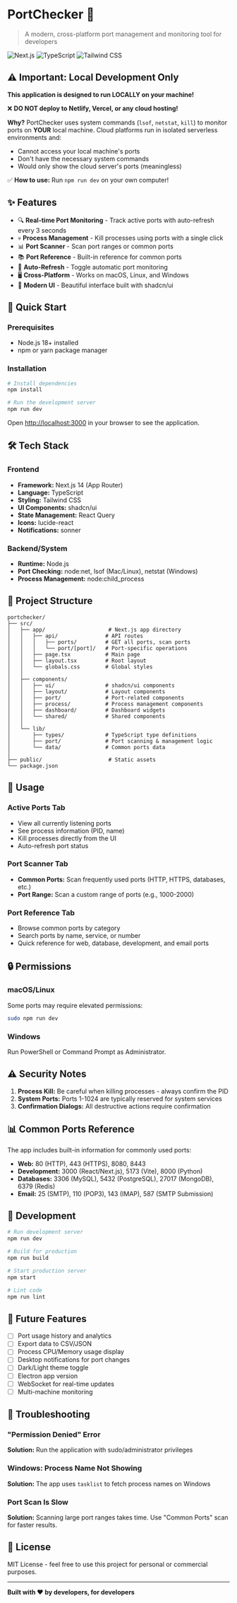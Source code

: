 # PortChecker 🔌

> A modern, cross-platform port management and monitoring tool for developers

![Next.js](https://img.shields.io/badge/Next.js-14-black)
![TypeScript](https://img.shields.io/badge/TypeScript-5-blue)
![Tailwind CSS](https://img.shields.io/badge/Tailwind-3-cyan)

## ⚠️ Important: Local Development Only

**This application is designed to run LOCALLY on your machine!**

❌ **DO NOT deploy to Netlify, Vercel, or any cloud hosting!**

**Why?** PortChecker uses system commands (`lsof`, `netstat`, `kill`) to monitor ports on **YOUR** local machine. Cloud platforms run in isolated serverless environments and:
- Cannot access your local machine's ports
- Don't have the necessary system commands
- Would only show the cloud server's ports (meaningless)

✅ **How to use:** Run `npm run dev` on your own computer!

## ✨ Features

- 🔍 **Real-time Port Monitoring** - Track active ports with auto-refresh every 3 seconds
- 💀 **Process Management** - Kill processes using ports with a single click
- 📊 **Port Scanner** - Scan port ranges or common ports
- 📚 **Port Reference** - Built-in reference for common ports
- 🔄 **Auto-Refresh** - Toggle automatic port monitoring
- 🖥️ **Cross-Platform** - Works on macOS, Linux, and Windows
- 🎨 **Modern UI** - Beautiful interface built with shadcn/ui

## 🚀 Quick Start

### Prerequisites

- Node.js 18+ installed
- npm or yarn package manager

### Installation

```bash
# Install dependencies
npm install

# Run the development server
npm run dev
```

Open [http://localhost:3000](http://localhost:3000) in your browser to see the application.

## 🛠️ Tech Stack

### Frontend
- **Framework:** Next.js 14 (App Router)
- **Language:** TypeScript
- **Styling:** Tailwind CSS
- **UI Components:** shadcn/ui
- **State Management:** React Query
- **Icons:** lucide-react
- **Notifications:** sonner

### Backend/System
- **Runtime:** Node.js
- **Port Checking:** node:net, lsof (Mac/Linux), netstat (Windows)
- **Process Management:** node:child_process

## 📁 Project Structure

```
portchecker/
├── src/
│   ├── app/                    # Next.js app directory
│   │   ├── api/               # API routes
│   │   │   ├── ports/         # GET all ports, scan ports
│   │   │   └── port/[port]/   # Port-specific operations
│   │   ├── page.tsx           # Main page
│   │   ├── layout.tsx         # Root layout
│   │   └── globals.css        # Global styles
│   │
│   ├── components/
│   │   ├── ui/                # shadcn/ui components
│   │   ├── layout/            # Layout components
│   │   ├── port/              # Port-related components
│   │   ├── process/           # Process management components
│   │   ├── dashboard/         # Dashboard widgets
│   │   └── shared/            # Shared components
│   │
│   └── lib/
│       ├── types/             # TypeScript type definitions
│       ├── port/              # Port scanning & management logic
│       └── data/              # Common ports data
│
├── public/                     # Static assets
└── package.json
```

## 🎯 Usage

### Active Ports Tab
- View all currently listening ports
- See process information (PID, name)
- Kill processes directly from the UI
- Auto-refresh port status

### Port Scanner Tab
- **Common Ports:** Scan frequently used ports (HTTP, HTTPS, databases, etc.)
- **Port Range:** Scan a custom range of ports (e.g., 1000-2000)

### Port Reference Tab
- Browse common ports by category
- Search ports by name, service, or number
- Quick reference for web, database, development, and email ports

## 🔒 Permissions

### macOS/Linux
Some ports may require elevated permissions:
```bash
sudo npm run dev
```

### Windows
Run PowerShell or Command Prompt as Administrator.

## ⚠️ Security Notes

1. **Process Kill:** Be careful when killing processes - always confirm the PID
2. **System Ports:** Ports 1-1024 are typically reserved for system services
3. **Confirmation Dialogs:** All destructive actions require confirmation

## 📊 Common Ports Reference

The app includes built-in information for commonly used ports:

- **Web:** 80 (HTTP), 443 (HTTPS), 8080, 8443
- **Development:** 3000 (React/Next.js), 5173 (Vite), 8000 (Python)
- **Databases:** 3306 (MySQL), 5432 (PostgreSQL), 27017 (MongoDB), 6379 (Redis)
- **Email:** 25 (SMTP), 110 (POP3), 143 (IMAP), 587 (SMTP Submission)

## 🧪 Development

```bash
# Run development server
npm run dev

# Build for production
npm run build

# Start production server
npm start

# Lint code
npm run lint
```

## 🚧 Future Features

- [ ] Port usage history and analytics
- [ ] Export data to CSV/JSON
- [ ] Process CPU/Memory usage display
- [ ] Desktop notifications for port changes
- [ ] Dark/Light theme toggle
- [ ] Electron app version
- [ ] WebSocket for real-time updates
- [ ] Multi-machine monitoring

## 🐛 Troubleshooting

### "Permission Denied" Error
**Solution:** Run the application with sudo/administrator privileges

### Windows: Process Name Not Showing
**Solution:** The app uses `tasklist` to fetch process names on Windows

### Port Scan Is Slow
**Solution:** Scanning large port ranges takes time. Use "Common Ports" scan for faster results.

## 📝 License

MIT License - feel free to use this project for personal or commercial purposes.

---

**Built with ❤️ by developers, for developers**
